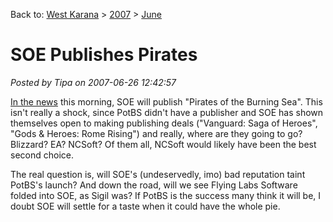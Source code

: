 Back to: [West Karana](/posts/westkarana.md) > [2007](/posts/2007/westkarana.md) > [June](./westkarana.md)
# SOE Publishes Pirates

*Posted by Tipa on 2007-06-26 12:42:57*

[In the news](http://kotaku.com/gaming/scurvy-dogs/pirates-of-the-burning-sea-signs-with-soe-271797.php) this morning, SOE will publish "Pirates of the Burning Sea". This isn't really a shock, since PotBS didn't have a publisher and SOE has shown themselves open to making publishing deals ("Vanguard: Saga of Heroes", "Gods & Heroes: Rome Rising") and really, where are they going to go? Blizzard? EA? NCSoft? Of them all, NCSoft would likely have been the best second choice.

The real question is, will SOE's (undeservedly, imo) bad reputation taint PotBS's launch? And down the road, will we see Flying Labs Software folded into SOE, as Sigil was? If PotBS is the success many think it will be, I doubt SOE will settle for a taste when it could have the whole pie.
